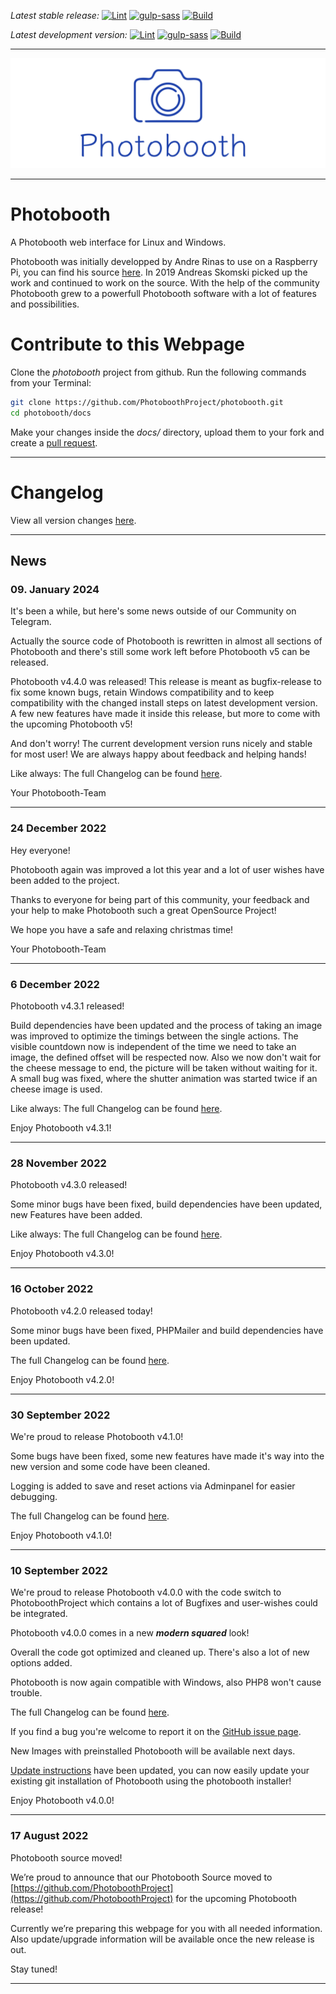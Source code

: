 _Latest stable release:_
[![Lint](https://github.com/PhotoboothProject/photobooth/actions/workflows/lint.yml/badge.svg?branch=stable4)](https://github.com/PhotoboothProject/photobooth/actions/workflows/lint.yml)
[![gulp-sass](https://github.com/PhotoboothProject/photobooth/actions/workflows/gulp_sass.yml/badge.svg?branch=stable4)](https://github.com/PhotoboothProject/photobooth/actions/workflows/gulp_sass.yml)
[![Build](https://github.com/PhotoboothProject/photobooth/actions/workflows/build.yml/badge.svg?branch=stable4)](https://github.com/PhotoboothProject/photobooth/actions/workflows/build.yml)

_Latest development version:_
[![Lint](https://github.com/PhotoboothProject/photobooth/actions/workflows/lint.yml/badge.svg)](https://github.com/PhotoboothProject/photobooth/actions/workflows/lint.yml)
[![gulp-sass](https://github.com/PhotoboothProject/photobooth/actions/workflows/gulp_sass.yml/badge.svg)](https://github.com/PhotoboothProject/photobooth/actions/workflows/gulp_sass.yml)
[![Build](https://github.com/PhotoboothProject/photobooth/actions/workflows/build.yml/badge.svg)](https://github.com/PhotoboothProject/photobooth/actions/workflows/build.yml)

---

![](https://raw.githubusercontent.com/PhotoboothProject/photobooth/dev/resources/img/logo/banner.png)

---

# Photobooth

A Photobooth web interface for Linux and Windows.

Photobooth was initially developped by Andre Rinas to use on a Raspberry Pi, you can find his source [here](https://github.com/andreknieriem/photobooth).
In 2019 Andreas Skomski picked up the work and continued to work on the source.
With the help of the community Photobooth grew to a powerfull Photobooth software with a lot of features and possibilities.


# Contribute to this Webpage

Clone the _photobooth_ project from github. Run the following commands from your Terminal:

```sh
git clone https://github.com/PhotoboothProject/photobooth.git
cd photobooth/docs
```

Make your changes inside the _docs/_ directory, upload them to your fork and create a [pull request](https://github.com/PhotoboothProject/photobooth/pulls).

---

# Changelog

View all version changes [here](changelog.md).

---

## News

### 09. January 2024

It's been a while, but here's some news outside of our Community on Telegram.

Actually the source code of Photobooth is rewritten in almost all sections of Photobooth and there's still some work left before Photobooth v5 can be released.

Photobooth v4.4.0 was released! This release is meant as bugfix-release to fix some known bugs, retain Windows compatibility and to keep compatibility with the changed install steps on latest development version.
A few new features have made it inside this release, but more to come with the upcoming Photobooth v5!

And don't worry! The current development version runs nicely and stable for most user! We are always happy about feedback and helping hands!

Like always: The full Changelog can be found [here](changelog.md).

Your Photobooth-Team

---

### 24 December 2022

Hey everyone!

Photobooth again was improved a lot this year and a lot of user wishes have been added to the project.

Thanks to everyone for being part of this community, your feedback and your help to make Photobooth such a great OpenSource Project!

We hope you have a safe and relaxing christmas time!


Your Photobooth-Team

---

### 6 December 2022

Photobooth v4.3.1 released!

Build dependencies have been updated and the process of taking an image was improved to optimize the timings between the single actions.
The visible countdown now is independent of the time we need to take an image, the defined offset will be respected now.
Also we now don't wait for the cheese message to end, the picture will be taken without waiting for it.
A small bug was fixed, where the shutter animation was started twice if an cheese image is used.

Like always: The full Changelog can be found [here](changelog.md).


Enjoy Photobooth v4.3.1!

---

### 28 November 2022

Photobooth v4.3.0 released!

Some minor bugs have been fixed, build dependencies have been updated, new Features have been added.


Like always: The full Changelog can be found [here](changelog.md).

Enjoy Photobooth v4.3.0!

---

### 16 October 2022

Photobooth v4.2.0 released today!

Some minor bugs have been fixed, PHPMailer and build dependencies have been updated.


The full Changelog can be found [here](changelog.md).

Enjoy Photobooth v4.2.0!

---


### 30 September 2022

We're proud to release Photobooth v4.1.0!

Some bugs have been fixed, some new features have made it's way into the new version and some code have been cleaned.

Logging is added to save and reset actions via Adminpanel for easier debugging.

The full Changelog can be found [here](changelog.md).

Enjoy Photobooth v4.1.0!

---

### 10 September 2022

We're proud to release Photobooth v4.0.0 with the code switch to PhotoboothProject which contains a lot of Bugfixes and user-wishes could be integrated.

Photobooth v4.0.0 comes in a new _**modern squared**_ look!

Overall the code got optimized and cleaned up. There's also a lot of new options added.

Photobooth is now again compatible with Windows, also PHP8 won't cause trouble.

The full Changelog can be found [here](changelog.md).

If you find a bug you're welcome to report it on the [GitHub issue page](https://github.com/PhotoboothProject/photobooth/issues).

New Images with preinstalled Photobooth will be available next days.

[Update instructions](update/index.md) have been updated, you can now easily update your existing git installation of Photobooth using the photobooth installer!

Enjoy Photobooth v4.0.0!

---

### 17 August 2022

Photobooth source moved!

We’re proud to announce that our Photobooth Source moved to [https://github.com/PhotoboothProject](https://github.com/PhotoboothProject) for the upcoming Photobooth release!

Currently we’re preparing this webpage for you with all needed information. Also update/upgrade information will be available once the new release is out.

Stay tuned!

---
